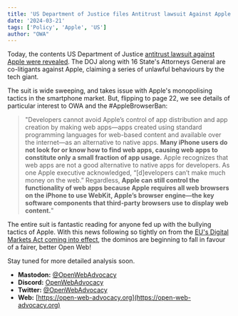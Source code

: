```yaml
---
title: 'US Department of Justice files Antitrust lawsuit Against Apple'
date: '2024-03-21'
tags: ['Policy', 'Apple', 'US']
author: "OWA"
---
```


Today, the contents US Department of Justice [antitrust lawsuit against Apple were revealed](https://www.404media.co/us-government-antitrust-case-against-apple-documents/). The DOJ along with 16 State's Attorneys General are co-litigants against Apple, claiming a series of unlawful behaviours by the tech giant.

The suit is wide sweeping, and takes issue with Apple's monopolising tactics in the smartphone market.  But, flipping to page 22, we see details of particular interest to OWA and the #AppleBrowserBan:

> "Developers cannot avoid Apple’s control of app distribution and app creation by making web apps—apps created using standard programming languages for web-based content and available over the internet—as an alternative to native apps. **Many iPhone users do not look for or know how to find web apps, causing web apps to constitute only a small fraction of app usage.** Apple recognizes that web apps are not a good alternative to native apps for developers. As one Apple executive acknowledged, “[d]evelopers can’t make much money on the web.” Regardless, **Apple can still control the functionality of web apps because Apple requires all web browsers on the iPhone to use WebKit, Apple’s browser engine—the key software components that third-party browsers use to display web content.**"

The entire suit is fantastic reading for anyone fed up with the bullying tactics of Apple. With this news following so tightly on from the [EU's Digital Markets Act coming into effect](https://open-web-advocacy.org/blog/apple-backs-off-killing-web-apps/), the dominos are beginning to fall in favour of a fairer, better Open Web!

Stay tuned for more detailed analysis soon.

- **Mastodon:**      [@OpenWebAdvocacy](https://mastodon.social/@owa)
- **Discord:**      [OpenWebAdvocacy](https://discord.gg/x53hkqrRKx)
- **Twitter:**      [@OpenWebAdvocacy](https://twitter.com/OpenWebAdvocacy)
- **Web:**         [https://open-web-advocacy.org](https://open-web-advocacy.org)